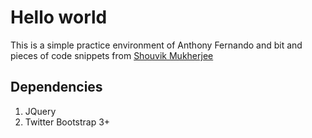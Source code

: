 # Hello world
This is a simple practice environment of Anthony Fernando and bit and pieces of code snippets from <a href="http://ishouvik.com" title="Shouvik Mukherjee">Shouvik Mukherjee</a>

## Dependencies
1. JQuery
2. Twitter Bootstrap 3+